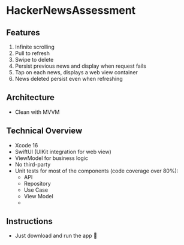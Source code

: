 # HackerNewsAssessment

## Features

1.  Infinite scrolling
2.  Pull to refresh
2.  Swipe to delete
3.  Persist previous news and display when request fails
4.  Tap on each news, displays a web view container
5.  News deleted persist even when refreshing

## Architecture

- Clean with MVVM


## Technical Overview
- Xcode 16
- SwiftUI (UIKit integration for web view)
- ViewModel for business logic
- No third-party
- Unit tests for most of the components (code coverage over 80%):
  - API
  - Repository
  - Use Case
  - View Model
  - 
  
## Instructions
- Just download and run the app 🙂

